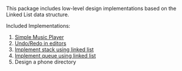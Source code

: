 This package includes low-level design implementations based on the Linked List data structure.

Included Implementations:

1. [Simple Music Player](https://github.com/jhamukul007/system-design/tree/main/src/com/system/design/list/music)
2. [Undo/Redo in editors](https://github.com/jhamukul007/system-design/tree/main/src/com/system/design/list/editor)	
3. [Implement stack using linked list](https://github.com/jhamukul007/system-design/tree/main/src/com/system/design/list/stack)
4. [Implement queue using linked list](https://github.com/jhamukul007/system-design/tree/main/src/com/system/design/list/queue)
5. Design a phone directory